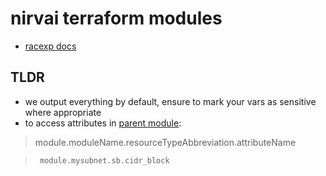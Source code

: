# nirvai terraform modules

- [racexp docs](https://github.com/nirv-ai/racexp)

## TLDR

- we output everything by default, ensure to mark your vars as sensitive where appropriate
- to access attributes in [parent module](https://developer.hashicorp.com/terraform/language/values/outputs#accessing-child-module-outputs):

> module.moduleName.resourceTypeAbbreviation.attributeName

> ` module.mysubnet.sb.cidr_block`
